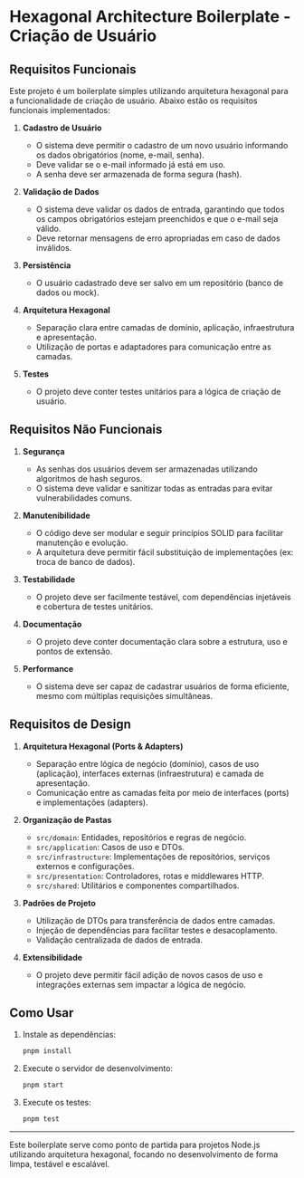 # Hexagonal Architecture Boilerplate - Criação de Usuário

## Requisitos Funcionais

Este projeto é um boilerplate simples utilizando arquitetura hexagonal para a funcionalidade de criação de usuário. Abaixo estão os requisitos funcionais implementados:

1. **Cadastro de Usuário**
   - O sistema deve permitir o cadastro de um novo usuário informando os dados obrigatórios (nome, e-mail, senha).
   - Deve validar se o e-mail informado já está em uso.
   - A senha deve ser armazenada de forma segura (hash).

2. **Validação de Dados**
   - O sistema deve validar os dados de entrada, garantindo que todos os campos obrigatórios estejam preenchidos e que o e-mail seja válido.
   - Deve retornar mensagens de erro apropriadas em caso de dados inválidos.

3. **Persistência**
   - O usuário cadastrado deve ser salvo em um repositório (banco de dados ou mock).

4. **Arquitetura Hexagonal**
   - Separação clara entre camadas de domínio, aplicação, infraestrutura e apresentação.
   - Utilização de portas e adaptadores para comunicação entre as camadas.

5. **Testes**
   - O projeto deve conter testes unitários para a lógica de criação de usuário.

## Requisitos Não Funcionais

1. **Segurança**
   - As senhas dos usuários devem ser armazenadas utilizando algoritmos de hash seguros.
   - O sistema deve validar e sanitizar todas as entradas para evitar vulnerabilidades comuns.

2. **Manutenibilidade**
   - O código deve ser modular e seguir princípios SOLID para facilitar manutenção e evolução.
   - A arquitetura deve permitir fácil substituição de implementações (ex: troca de banco de dados).

3. **Testabilidade**
   - O projeto deve ser facilmente testável, com dependências injetáveis e cobertura de testes unitários.

4. **Documentação**
   - O projeto deve conter documentação clara sobre a estrutura, uso e pontos de extensão.

5. **Performance**
   - O sistema deve ser capaz de cadastrar usuários de forma eficiente, mesmo com múltiplas requisições simultâneas.

## Requisitos de Design

1. **Arquitetura Hexagonal (Ports & Adapters)**
   - Separação entre lógica de negócio (domínio), casos de uso (aplicação), interfaces externas (infraestrutura) e camada de apresentação.
   - Comunicação entre as camadas feita por meio de interfaces (ports) e implementações (adapters).

2. **Organização de Pastas**
   - `src/domain`: Entidades, repositórios e regras de negócio.
   - `src/application`: Casos de uso e DTOs.
   - `src/infrastructure`: Implementações de repositórios, serviços externos e configurações.
   - `src/presentation`: Controladores, rotas e middlewares HTTP.
   - `src/shared`: Utilitários e componentes compartilhados.

3. **Padrões de Projeto**
   - Utilização de DTOs para transferência de dados entre camadas.
   - Injeção de dependências para facilitar testes e desacoplamento.
   - Validação centralizada de dados de entrada.

4. **Extensibilidade**
   - O projeto deve permitir fácil adição de novos casos de uso e integrações externas sem impactar a lógica de negócio.

## Como Usar

1. Instale as dependências:
   ```sh
   pnpm install
   ```
2. Execute o servidor de desenvolvimento:
   ```sh
   pnpm start
   ```
3. Execute os testes:
   ```sh
   pnpm test
   ```

---

Este boilerplate serve como ponto de partida para projetos Node.js utilizando arquitetura hexagonal, focando no desenvolvimento de forma limpa, testável e escalável.
